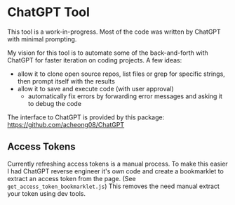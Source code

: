 # ChatGPT Tool

This tool is a work-in-progress. Most of the code was written by ChatGPT with minimal prompting.

My vision for this tool is to automate some of the back-and-forth with ChatGPT for faster iteration on coding projects. A few ideas:
* allow it to clone open source repos, list files or grep for specific strings, then prompt itself with the results
* allow it to save and execute code (with user approval)
    * automatically fix errors by forwarding error messages and asking it to debug the code

The interface to ChatGPT is provided by this package: https://github.com/acheong08/ChatGPT

## Access Tokens

Currently refreshing access tokens is a manual process. To make this easier I had ChatGPT reverse engineer it's own code and create a bookmarklet to extract an access token from the page. (See `get_access_token_bookmarklet.js`) This removes the need manual extract your token using dev tools.
